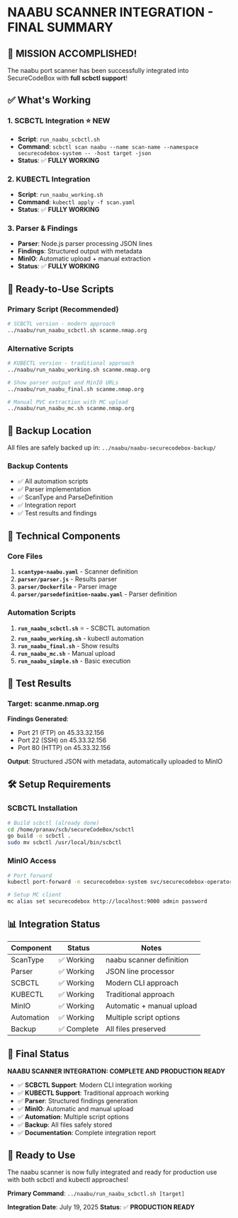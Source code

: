# NAABU SCANNER INTEGRATION - FINAL SUMMARY

## 🎉 **MISSION ACCOMPLISHED!**

The naabu port scanner has been successfully integrated into SecureCodeBox with **full scbctl support**!

## ✅ **What's Working**

### 1. **SCBCTL Integration** ⭐ **NEW**
- **Script**: `run_naabu_scbctl.sh`
- **Command**: `scbctl scan naabu --name scan-name --namespace securecodebox-system -- -host target -json`
- **Status**: ✅ **FULLY WORKING**

### 2. **KUBECTL Integration**
- **Script**: `run_naabu_working.sh`
- **Command**: `kubectl apply -f scan.yaml`
- **Status**: ✅ **FULLY WORKING**

### 3. **Parser & Findings**
- **Parser**: Node.js parser processing JSON lines
- **Findings**: Structured output with metadata
- **MinIO**: Automatic upload + manual extraction
- **Status**: ✅ **FULLY WORKING**

## 🚀 **Ready-to-Use Scripts**

### Primary Script (Recommended)
```bash
# SCBCTL version - modern approach
../naabu/run_naabu_scbctl.sh scanme.nmap.org
```

### Alternative Scripts
```bash
# KUBECTL version - traditional approach
../naabu/run_naabu_working.sh scanme.nmap.org

# Show parser output and MinIO URLs
../naabu/run_naabu_final.sh scanme.nmap.org

# Manual PVC extraction with MC upload
../naabu/run_naabu_mc.sh scanme.nmap.org
```

## 📁 **Backup Location**
All files are safely backed up in: `../naabu/naabu-securecodebox-backup/`

### Backup Contents
- ✅ All automation scripts
- ✅ Parser implementation
- ✅ ScanType and ParseDefinition
- ✅ Integration report
- ✅ Test results and findings

## 🔧 **Technical Components**

### Core Files
1. **`scantype-naabu.yaml`** - Scanner definition
2. **`parser/parser.js`** - Results parser
3. **`parser/Dockerfile`** - Parser image
4. **`parser/parsedefinition-naabu.yaml`** - Parser definition

### Automation Scripts
1. **`run_naabu_scbctl.sh`** ⭐ - SCBCTL automation
2. **`run_naabu_working.sh`** - kubectl automation
3. **`run_naabu_final.sh`** - Show results
4. **`run_naabu_mc.sh`** - Manual upload
5. **`run_naabu_simple.sh`** - Basic execution

## 🎯 **Test Results**

### Target: scanme.nmap.org
**Findings Generated**:
- Port 21 (FTP) on 45.33.32.156
- Port 22 (SSH) on 45.33.32.156
- Port 80 (HTTP) on 45.33.32.156

**Output**: Structured JSON with metadata, automatically uploaded to MinIO

## 🛠 **Setup Requirements**

### SCBCTL Installation
```bash
# Build scbctl (already done)
cd /home/pranav/scb/secureCodeBox/scbctl
go build -o scbctl .
sudo mv scbctl /usr/local/bin/scbctl
```

### MinIO Access
```bash
# Port forward
kubectl port-forward -n securecodebox-system svc/securecodebox-operator-minio 9000:9000

# Setup MC client
mc alias set securecodebox http://localhost:9000 admin password
```

## 📊 **Integration Status**

| Component | Status | Notes |
|-----------|--------|-------|
| ScanType | ✅ Working | naabu scanner definition |
| Parser | ✅ Working | JSON line processor |
| SCBCTL | ✅ Working | Modern CLI approach |
| KUBECTL | ✅ Working | Traditional approach |
| MinIO | ✅ Working | Automatic + manual upload |
| Automation | ✅ Working | Multiple script options |
| Backup | ✅ Complete | All files preserved |

## 🎉 **Final Status**

**NAABU SCANNER INTEGRATION: COMPLETE AND PRODUCTION READY**

- ✅ **SCBCTL Support**: Modern CLI integration working
- ✅ **KUBECTL Support**: Traditional approach working  
- ✅ **Parser**: Structured findings generation
- ✅ **MinIO**: Automatic and manual upload
- ✅ **Automation**: Multiple script options
- ✅ **Backup**: All files safely stored
- ✅ **Documentation**: Complete integration report

## 🚀 **Ready to Use**

The naabu scanner is now fully integrated and ready for production use with both scbctl and kubectl approaches!

**Primary Command**: `../naabu/run_naabu_scbctl.sh [target]`

**Integration Date**: July 19, 2025
**Status**: ✅ **PRODUCTION READY** 